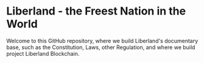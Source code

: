 # Liberland - the Freest Nation in the World
Welcome to this GitHub repository, where we build Liberland's documentary base, such as the Constitution, Laws, other Regulation, and where we build project
Liberland Blockchain.

